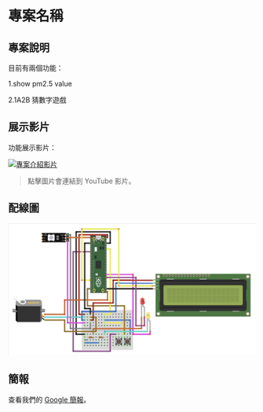 # 專案名稱

## 專案說明

目前有兩個功能：

1.show pm2.5 value

2.1A2B 猜數字遊戲

## 展示影片

功能展示影片：

[![專案介紹影片](http://img.youtube.com/vi/ZjS2_9S0hz0/0.jpg)](http://www.youtube.com/watch?v=ZjS2_9S0hz0 "專案介紹影片")

> 點擊圖片會連結到 YouTube 影片。

## 配線圖

![配線圖](./image.png)

## 簡報

查看我們的 [Google 簡報](https://docs.google.com/presentation/d/1zlfuCOp5-J4VEmNkBnkZFm8WD_7qJfnblv5-Yx5HWSY/edit#slide=id.g25b9ac56d9f_0_0)。

